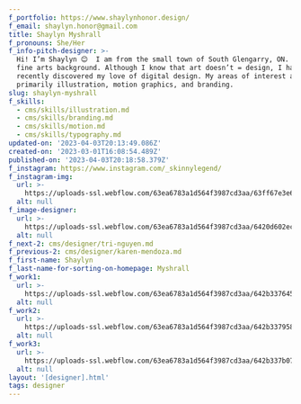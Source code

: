 ```yaml
---
f_portfolio: https://www.shaylynhonor.design/
f_email: shaylyn.honor@gmail.com
title: Shaylyn Myshrall
f_pronouns: She/Her
f_info-pitch-designer: >-
  Hi! I’m Shaylyn 😊  I am from the small town of South Glengarry, ON. I have a
  fine arts background. Although I know that art doesn’t = design, I have
  recently discovered my love of digital design. My areas of interest are
  primarily illustration, motion graphics, and branding.
slug: shaylyn-myshrall
f_skills:
  - cms/skills/illustration.md
  - cms/skills/branding.md
  - cms/skills/motion.md
  - cms/skills/typography.md
updated-on: '2023-04-03T20:13:49.086Z'
created-on: '2023-03-01T16:08:54.489Z'
published-on: '2023-04-03T20:18:58.379Z'
f_instagram: https://www.instagram.com/_skinnylegend/
f_instagram-img:
  url: >-
    https://uploads-ssl.webflow.com/63ea6783a1d564f3987cd3aa/63ff67e3e6a8a34fd0d96f39_insta%20(1).svg
  alt: null
f_image-designer:
  url: >-
    https://uploads-ssl.webflow.com/63ea6783a1d564f3987cd3aa/6420d602eca130398829f6f4_shaylyn-myshrall-2.jpg
  alt: null
f_next-2: cms/designer/tri-nguyen.md
f_previous-2: cms/designer/karen-mendoza.md
f_first-name: Shaylyn
f_last-name-for-sorting-on-homepage: Myshrall
f_work1:
  url: >-
    https://uploads-ssl.webflow.com/63ea6783a1d564f3987cd3aa/642b33764547bda86aac575f_Myshrall-Shaylyn-grad-show-work-img1.jpg
  alt: null
f_work2:
  url: >-
    https://uploads-ssl.webflow.com/63ea6783a1d564f3987cd3aa/642b3379587634dcbf021001_Myshrall-Shaylyn-grad-show-work-img2.jpg
  alt: null
f_work3:
  url: >-
    https://uploads-ssl.webflow.com/63ea6783a1d564f3987cd3aa/642b337b07a463231c9570f8_Myshrall-Shaylyn-grad-show-work-img3.jpg
  alt: null
layout: '[designer].html'
tags: designer
---
```



